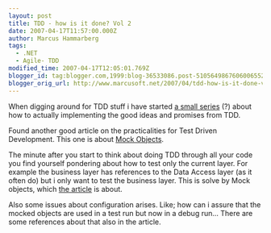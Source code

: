 ```yaml
---
layout: post
title: TDD - how is it done? Vol 2
date: 2007-04-17T11:57:00.000Z
author: Marcus Hammarberg
tags:
  - .NET
  - Agile- TDD
modified_time: 2007-04-17T12:05:01.769Z
blogger_id: tag:blogger.com,1999:blog-36533086.post-5105649867606006552
blogger_orig_url: http://www.marcusoft.net/2007/04/tdd-how-is-it-done-vol-2.html
---
```


When
digging around for TDD stuff i have started [a small
series](http://marcushammarberg.blogspot.com/2007/04/tdd-how-is-it-done.html)
(?) about how to actually implementing the good ideas and promises from
TDD.

Found another good article on the practicalities for Test Driven
Development. This one is about [Mock
Objects](http://msdn.microsoft.com/msdnmag/issues/04/10/NMock/).

The minute after you start to think about doing TDD through all your
code you find yourself pondering about how to test only the current
layer. For example the business layer has references to the Data Access
layer (as it often do) but i only want to test the business layer. This
is solve by Mock objects, which [the
article](http://msdn.microsoft.com/msdnmag/issues/04/10/NMock/) is
about.

Also some issues about configuration arises. Like; how can i assure that
the mocked objects are used in a test run but now in a debug run...
There are some references about that also in the article.
